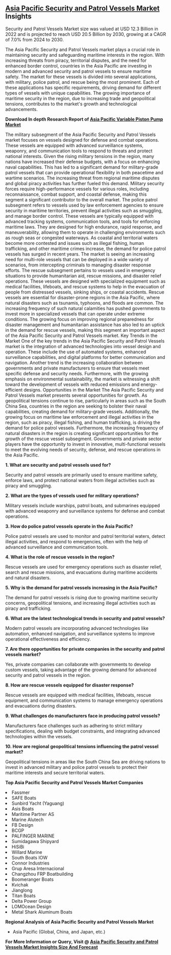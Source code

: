 <h2><a href="https://www.verifiedmarketreports.com/download-sample/?rid=86376&amp;utm_source=Github-Feb&amp;utm_medium=225" target="_blank">Asia Pacific Security and Patrol Vessels Market</a> Insights</h2><p>Security and Patrol Vessels Market size was valued at USD 12.3 Billion in 2022 and is projected to reach USD 20.5 Billion by 2030, growing at a CAGR of 7.0% from 2024 to 2030.</p><p><p>The Asia Pacific Security and Patrol Vessels market plays a crucial role in maintaining security and safeguarding maritime interests in the region. With increasing threats from piracy, territorial disputes, and the need for enhanced border control, countries in the Asia Pacific are investing in modern and advanced security and patrol vessels to ensure maritime safety. The market for these vessels is divided into several applications, with military, police patrol, and rescue being the most prominent. Each of these applications has specific requirements, driving demand for different types of vessels with unique capabilities. The growing importance of maritime security in the region, due to increasing trade and geopolitical tensions, contributes to the market's growth and technological advancements. <p><strong>Download In depth Research Report of <a href="https://www.verifiedmarketreports.com/download-sample/?rid=236118&amp;utm_source=Pulse-Dec&amp;utm_medium=225" target="_blank">Asia Pacific Variable Piston Pump Market</a></strong></p> The military subsegment of the Asia Pacific Security and Patrol Vessels market focuses on vessels designed for defense and combat operations. These vessels are equipped with advanced surveillance systems, weaponry, and communication tools to respond to threats and protect national interests. Given the rising military tensions in the region, many nations have increased their defense budgets, with a focus on enhancing naval capabilities. This has led to a significant demand for military-grade patrol vessels that can provide operational flexibility in both peacetime and wartime scenarios. The increasing threat from regional maritime disputes and global piracy activities has further fueled this demand. Military security forces require high-performance vessels for various roles, including reconnaissance, combat support, and coastal defense, making this segment a significant contributor to the overall market. The police patrol subsegment refers to vessels used by law enforcement agencies to ensure security in maritime territories, prevent illegal activities such as smuggling, and manage border control. These vessels are typically equipped with advanced tracking systems, communication tools, and tools for enforcing maritime laws. They are designed for high endurance, rapid response, and maneuverability, allowing them to operate in challenging environments such as rough seas or congested waterways. As coastal and territorial waters become more contested and issues such as illegal fishing, human trafficking, and other maritime crimes increase, the demand for police patrol vessels has surged in recent years. The market is seeing an increasing need for multi-role vessels that can be deployed in a wide variety of scenarios, from intercepting criminals to managing disaster response efforts. The rescue subsegment pertains to vessels used in emergency situations to provide humanitarian aid, rescue missions, and disaster relief operations. These vessels are designed with specialized equipment such as medical facilities, lifeboats, and rescue systems to help in the evacuation of people from distressed vessels, sinking ships, or coastal accidents. Rescue vessels are essential for disaster-prone regions in the Asia Pacific, where natural disasters such as tsunamis, typhoons, and floods are common. The increasing frequency of such natural calamities has pushed governments to invest more in specialized vessels that can operate under extreme conditions. The growing focus on improving regional preparedness for disaster management and humanitarian assistance has also led to an uptick in the demand for rescue vessels, making this segment an important aspect of the Asia Pacific Security and Patrol Vessels market. Key Trends in the Market One of the key trends in the Asia Pacific Security and Patrol Vessels market is the integration of advanced technologies into vessel design and operation. These include the use of automated systems, enhanced surveillance capabilities, and digital platforms for better communication and navigation. Another trend is the increasing collaboration between governments and private manufacturers to ensure that vessels meet specific defense and security needs. Furthermore, with the growing emphasis on environmental sustainability, the market is witnessing a shift toward the development of vessels with reduced emissions and energy-efficient designs. Opportunities in the Market The Asia Pacific Security and Patrol Vessels market presents several opportunities for growth. As geopolitical tensions continue to rise, particularly in areas such as the South China Sea, countries in the region are seeking to bolster their naval capabilities, creating demand for military-grade vessels. Additionally, the growing focus on maritime law enforcement and illegal activities in the region, such as piracy, illegal fishing, and human trafficking, is driving the demand for police patrol vessels. Furthermore, the increasing frequency of natural disasters in the region is creating significant opportunities for the growth of the rescue vessel subsegment. Governments and private sector players have the opportunity to invest in innovative, multi-functional vessels to meet the evolving needs of security, defense, and rescue operations in the Asia Pacific. <p><strong>1. What are security and patrol vessels used for?</strong></p> <p>Security and patrol vessels are primarily used to ensure maritime safety, enforce laws, and protect national waters from illegal activities such as piracy and smuggling.</p> <p><strong>2. What are the types of vessels used for military operations?</strong></p> <p>Military vessels include warships, patrol boats, and submarines equipped with advanced weaponry and surveillance systems for defense and combat operations.</p> <p><strong>3. How do police patrol vessels operate in the Asia Pacific?</strong></p> <p>Police patrol vessels are used to monitor and patrol territorial waters, detect illegal activities, and respond to emergencies, often with the help of advanced surveillance and communication tools.</p> <p><strong>4. What is the role of rescue vessels in the region?</strong></p> <p>Rescue vessels are used for emergency operations such as disaster relief, search and rescue missions, and evacuations during maritime accidents and natural disasters.</p> <p><strong>5. Why is the demand for patrol vessels increasing in the Asia Pacific?</strong></p> <p>The demand for patrol vessels is rising due to growing maritime security concerns, geopolitical tensions, and increasing illegal activities such as piracy and trafficking.</p> <p><strong>6. What are the latest technological trends in security and patrol vessels?</strong></p> <p>Modern patrol vessels are incorporating advanced technologies like automation, enhanced navigation, and surveillance systems to improve operational effectiveness and efficiency.</p> <p><strong>7. Are there opportunities for private companies in the security and patrol vessels market?</strong></p> <p>Yes, private companies can collaborate with governments to develop custom vessels, taking advantage of the growing demand for advanced security and patrol vessels in the region.</p> <p><strong>8. How are rescue vessels equipped for disaster response?</strong></p> <p>Rescue vessels are equipped with medical facilities, lifeboats, rescue equipment, and communication systems to manage emergency operations and evacuations during disasters.</p> <p><strong>9. What challenges do manufacturers face in producing patrol vessels?</strong></p> <p>Manufacturers face challenges such as adhering to strict military specifications, dealing with budget constraints, and integrating advanced technologies within the vessels.</p> <p><strong>10. How are regional geopolitical tensions influencing the patrol vessel market?</strong></p> <p>Geopolitical tensions in areas like the South China Sea are driving nations to invest in advanced military and police patrol vessels to protect their maritime interests and secure territorial waters.</p> </p><p><strong>Top Asia Pacific Security and Patrol Vessels Market Companies</strong></p><div data-test-id=""><p><li>Fassmer</li><li> SAFE Boats</li><li> Sunbird Yacht (Yaguang)</li><li> Asis Boats</li><li> Maritime Partner AS</li><li> Marine Alutech</li><li> FB Design</li><li> BCGP</li><li> PALFINGER MARINE</li><li> Sumidagawa Shipyard</li><li> HiSiBi</li><li> Willard Marine</li><li> South Boats IOW</li><li> Connor Industries</li><li> Grup Aresa Internacional</li><li> Changzhou FRP Boatbuilding</li><li> Boomeranger Boats</li><li> Kvichak</li><li> Jianglong</li><li> Titan Boats</li><li> Delta Power Group</li><li> LOMOcean Design</li><li> Metal Shark Aluminum Boats</li></p><div><strong>Regional Analysis of&nbsp;Asia Pacific Security and Patrol Vessels Market</strong></div><ul><li dir="ltr"><p dir="ltr">Asia Pacific (Global, China, and Japan, etc.)</p></li></ul><p><strong>For More Information or Query, Visit @&nbsp;</strong><strong><a href="https://www.verifiedmarketreports.com/product/global-security-and-patrol-vessels-market-growth-2019-2024/?utm_source=Github-Feb&amp;utm_medium=225" target="_blank">Asia Pacific Security and Patrol Vessels Market Insights Size And Forecast</a></strong></p></div><h2>&nbsp;</h2><div data-test-id="">&nbsp;</div>

